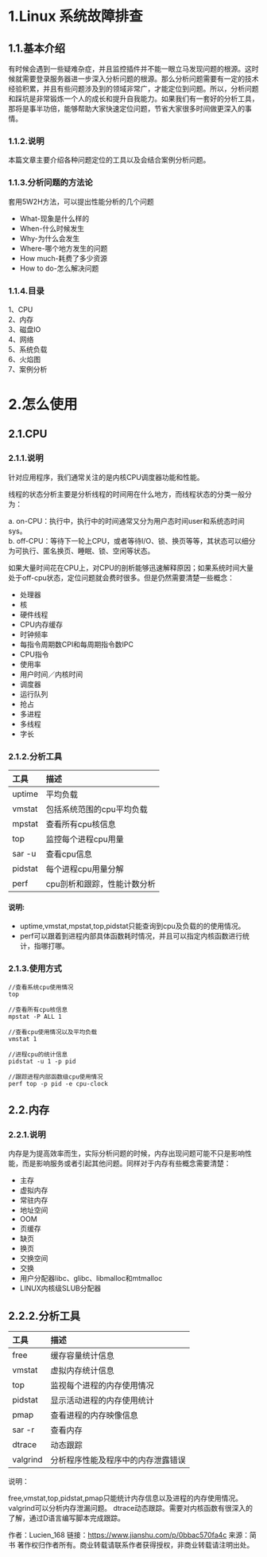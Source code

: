 # 1.Linux 系统故障排查

## 1.1.基本介绍

有时候会遇到一些疑难杂症，并且监控插件并不能一眼立马发现问题的根源。这时候就需要登录服务器进一步深入分析问题的根源。那么分析问题需要有一定的技术经验积累，并且有些问题涉及到的领域非常广，才能定位到问题。所以，分析问题和踩坑是非常锻炼一个人的成长和提升自我能力。如果我们有一套好的分析工具，那将是事半功倍，能够帮助大家快速定位问题，节省大家很多时间做更深入的事情。

### 1.1.2.说明

本篇文章主要介绍各种问题定位的工具以及会结合案例分析问题。

### 1.1.3.分析问题的方法论

套用5W2H方法，可以提出性能分析的几个问题

* What-现象是什么样的
* When-什么时候发生
* Why-为什么会发生
* Where-哪个地方发生的问题
* How much-耗费了多少资源
* How to do-怎么解决问题

### 1.1.4.目录

1、CPU  
2、内存  
3、磁盘IO  
4、网络  
5、系统负载  
6、火焰图  
7、案例分析

# 2.怎么使用

## 2.1.CPU

### 2.1.1.说明

针对应用程序，我们通常关注的是内核CPU调度器功能和性能。

线程的状态分析主要是分析线程的时间用在什么地方，而线程状态的分类一般分为：

a. on-CPU：执行中，执行中的时间通常又分为用户态时间user和系统态时间sys。  
b. off-CPU：等待下一轮上CPU，或者等待I/O、锁、换页等等，其状态可以细分为可执行、匿名换页、睡眠、锁、空闲等状态。

如果大量时间花在CPU上，对CPU的剖析能够迅速解释原因；如果系统时间大量处于off-cpu状态，定位问题就会费时很多。但是仍然需要清楚一些概念：

* 处理器
* 核
* 硬件线程
* CPU内存缓存
* 时钟频率
* 每指令周期数CPI和每周期指令数IPC
* CPU指令
* 使用率
* 用户时间／内核时间
* 调度器
* 运行队列
* 抢占
* 多进程
* 多线程
* 字长

### 2.1.2.分析工具

| 工具 | 描述 |
| :--- | :--- |
| uptime | 平均负载 |
| vmstat | 包括系统范围的cpu平均负载 |
| mpstat | 查看所有cpu核信息 |
| top | 监控每个进程cpu用量 |
| sar -u | 查看cpu信息 |
| pidstat | 每个进程cpu用量分解 |
| perf | cpu剖析和跟踪，性能计数分析 |

#### 说明:

* uptime,vmstat,mpstat,top,pidstat只能查询到cpu及负载的的使用情况。
* perf可以跟着到进程内部具体函数耗时情况，并且可以指定内核函数进行统计，指哪打哪。

### 2.1.3.使用方式

```
//查看系统cpu使用情况
top

//查看所有cpu核信息
mpstat -P ALL 1

//查看cpu使用情况以及平均负载
vmstat 1

//进程cpu的统计信息
pidstat -u 1 -p pid

//跟踪进程内部函数级cpu使用情况
perf top -p pid -e cpu-clock
```

## 2.2.内存

### 2.2.1.说明

内存是为提高效率而生，实际分析问题的时候，内存出现问题可能不只是影响性能，而是影响服务或者引起其他问题。同样对于内存有些概念需要清楚：

* 主存
* 虚拟内存
* 常驻内存
* 地址空间
* OOM
* 页缓存
* 缺页
* 换页
* 交换空间
* 交换
* 用户分配器libc、glibc、libmalloc和mtmalloc
* LINUX内核级SLUB分配器

## 2.2.2.分析工具

| 工具  | 描述 |
| :--- | :--- |
| free | 缓存容量统计信息 |
| vmstat | 虚拟内存统计信息 |
| top | 监视每个进程的内存使用情况 |
| pidstat | 显示活动进程的内存使用统计 |
| pmap | 查看进程的内存映像信息 |
| sar -r | 查看内存 |
| dtrace | 动态跟踪 |
| valgrind | 分析程序性能及程序中的内存泄露错误 |

  
说明：

free,vmstat,top,pidstat,pmap只能统计内存信息以及进程的内存使用情况。
valgrind可以分析内存泄漏问题。
dtrace动态跟踪。需要对内核函数有很深入的了解，通过D语言编写脚本完成跟踪。

作者：Lucien_168
链接：https://www.jianshu.com/p/0bbac570fa4c
来源：简书
著作权归作者所有。商业转载请联系作者获得授权，非商业转载请注明出处。

  







